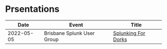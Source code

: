 # Prsentations

| Date | Event | Title |
|---|---|---|
|2022-05-05 | Brisbane Splunk User Group | [Splunking For Dorks](https://github.com/gf13579/presentations/blob/main/slides/gf_splunking_for_dorks_20220505.pdf) |
